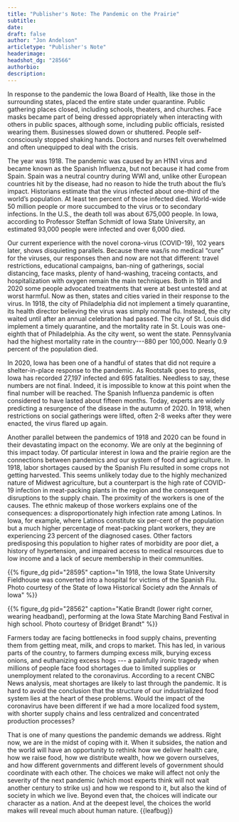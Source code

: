 ```yaml
---
title: "Publisher's Note: The Pandemic on the Prairie"
subtitle: 
date: 
draft: false
author: "Jon Andelson"
articletype: "Publisher's Note"
headerimage: 
headshot_dg: "28566"
authorbio: 
description:
---
```

In response to the pandemic the Iowa Board of Health, like those in the surrounding states, placed the entire state under quarantine. Public gathering places closed, including schools, theaters, and churches. Face masks became part of being dressed appropriately when interacting with others in public spaces, although some, including public officials, resisted wearing them. Businesses slowed down or shuttered. People self-consciously stopped shaking hands. Doctors and nurses felt overwhelmed and often unequipped to deal with the crisis.  

The year was 1918. The pandemic was caused by an H1N1 virus and became known as the Spanish Influenza, but not because it had come from Spain. Spain was a neutral country during WWI and, unlike other European countries hit by the disease, had no reason to hide the truth about the flu’s impact. Historians estimate that the virus infected about one-third of the world’s population. At least ten percent of those infected died. World-wide 50 million people or more succumbed to the virus or to secondary infections. In the U.S., the death toll was about 675,000 people. In Iowa, according to Professor Steffan Schmidt of Iowa State University, an estimated 93,000 people were infected and over 6,000 died.  

Our current experience with the novel corona-virus (COVID-19), 102 years later, shows disquieting parallels. Because there was/is no medical “cure” for the viruses, our responses then and now are not that different: travel restrictions, educational campaigns, ban-ning of gatherings, social distancing, face masks, plenty of hand-washing, traceing contacts, and hospitalization with oxygen remain the main techniques. Both in 1918 and 2020 some people advocated treatments that were at best untested and at worst harmful. Now as then, states and cities varied in their response to the virus. In 1918, the city of Philadelphia did not implement a timely quarantine, its health director believing the virus was simply normal flu. Instead, the city waited until after an annual celebration had passed. The city of St. Louis did implement a timely quarantine, and the mortality rate in St. Louis was one-eighth that of Philadelphia. As the city went, so went the state. Pennsylvania had the highest mortality rate in the country---880 per 100,000. Nearly 0.9 percent of the population died.  

In 2020, Iowa has been one of a handful of states that did not require a shelter-in-place response to the pandemic. As Rootstalk goes to press, Iowa has recorded 27,197 infected and 695 fatalities. Needless to say, these numbers are not final. Indeed, it is impossible to know at this point when the final number will be reached. The Spanish Influenza pandemic is often considered to have lasted about fifteen months. Today, experts are widely predicting a resurgence of the disease in the autumn of 2020. In 1918, when restrictions on social gatherings were lifted, often 2-8 weeks after they were enacted, the virus flared up again.  

Another parallel between the pandemics of 1918 and 2020 can be found in their devastating impact on the economy. We are only at the beginning of this impact today. Of particular interest in Iowa and the prairie region are the connections between pandemics and our system of food and agriculture. In 1918, labor shortages caused by the Spanish Flu resulted in some crops not getting harvested. This seems unlikely today due to the highly mechanized nature of Midwest agriculture, but a counterpart is the high rate of COVID-19 infection in meat-packing plants in the region and the consequent disruptions to the supply chain. The proximity of the workers is one of the causes. The ethnic makeup of those workers explains one of the consequences: a disproportionately high infection rate among Latinos. In Iowa, for example, where Latinos constitute six per-cent of the population but a much higher percentage of meat-packing plant workers, they are experiencing 23 percent of the diagnosed cases. Other factors predisposing this population to higher rates of morbidity are poor diet, a history of hypertension, and impaired access to medical resources due to low income and a lack of secure membership in their communities.  

 {{% figure_dg pid="28595" caption="In 1918, the Iowa State University Fieldhouse was converted into a hospital for victims of the Spanish Flu. Photo courtesy of the State of Iowa Historical Society adn the Annals of Iowa" %}}

 {{% figure_dg pid="28562" caption="Katie Brandt (lower right corner, wearing headband), performing at the Iowa State Marching Band Festival in high school. Photo courtesy of Bridget Brandt" %}}

Farmers today are facing bottlenecks in food supply chains, preventing them from getting meat, milk, and crops to market. This has led, in various parts of the country, to farmers dumping excess milk, burying excess onions, and euthanizing excess hogs --- a painfully ironic tragedy when millions of people face food shortages due to limited supplies or unemployment related to the coronavirus. According to a recent CNBC News analysis, meat shortages are likely to last through the pandemic. It is hard to avoid the conclusion that the structure of our industrialized food system lies at the heart of these problems. Would the impact of the coronavirus have been different if we had a more localized food system, with shorter supply chains and less centralized and concentrated production processes?  

That is one of many questions the pandemic demands we address. Right now, we are in the midst of coping with it. When it subsides, the nation and the world will have an opportunity to rethink how we deliver health care, how we raise food, how we distribute wealth, how we govern ourselves, and how different governments and different levels of government should coordinate with each other. The choices we make will affect not only the severity of the next pandemic (which most experts think will not wait another century to strike us) and how we respond to it, but also the kind of society in which we live. Beyond even that, the choices will indicate our character as a nation. And at the deepest level, the choices the world makes will reveal much about human nature. {{leafbug}}